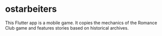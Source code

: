 # ostarbeiters

This Flutter app is a mobile game. It copies the mechanics of the Romance Club game and features stories based on historical archives.
